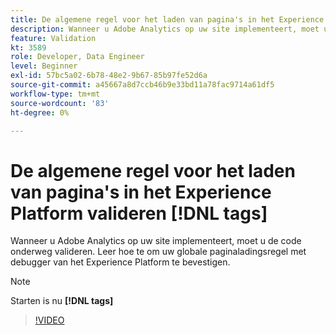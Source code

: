 ```yaml
---
title: De algemene regel voor het laden van pagina's in het Experience Platform valideren [!DNL tags]
description: Wanneer u Adobe Analytics op uw site implementeert, moet u de code onderweg valideren. Leer hoe te om uw globale paginaladingsregel met debugger van het Experience Platform te bevestigen.
feature: Validation
kt: 3589
role: Developer, Data Engineer
level: Beginner
exl-id: 57bc5a02-6b78-48e2-9b67-85b97fe52d6a
source-git-commit: a45667a8d7ccb46b9e33bd11a78fac9714a61df5
workflow-type: tm+mt
source-wordcount: '83'
ht-degree: 0%

---
```


# De algemene regel voor het laden van pagina&#39;s in het Experience Platform valideren [!DNL tags]

Wanneer u Adobe Analytics op uw site implementeert, moet u de code onderweg valideren. Leer hoe te om uw globale paginaladingsregel met debugger van het Experience Platform te bevestigen.

>[!NOTE]
>
> Starten is nu **[!DNL tags]**

>[!VIDEO](https://video.tv.adobe.com/v/28776/?quality=12&learn=on)
